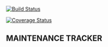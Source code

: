 [![Build Status](https://travis-ci.org/AlexSsali/API_v1.svg?branch=develop2)](https://travis-ci.org/AlexSsali/API_v1)

[![Coverage Status](https://coveralls.io/repos/github/AlexSsali/API_v1/badge.svg)](https://coveralls.io/github/AlexSsali/API_v1)

## MAINTENANCE TRACKER